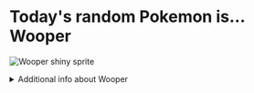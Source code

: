 # Today's random Pokemon is... Wooper

![Wooper shiny sprite](https://raw.githubusercontent.com/PokeAPI/sprites/master/sprites/pokemon/shiny/194.png)

<details>
<summary>Additional info about Wooper</summary>

| srpite type | image |
|------|------|
| back_default | ![Wooper back_default sprite](https://raw.githubusercontent.com/PokeAPI/sprites/master/sprites/pokemon/back/194.png) |
| back_female | ![Wooper back_female sprite](https://raw.githubusercontent.com/PokeAPI/sprites/master/sprites/pokemon/back/female/194.png) |
| back_shiny | ![Wooper back_shiny sprite](https://raw.githubusercontent.com/PokeAPI/sprites/master/sprites/pokemon/back/shiny/194.png) |
| back_shiny_female | ![Wooper back_shiny_female sprite](https://raw.githubusercontent.com/PokeAPI/sprites/master/sprites/pokemon/back/shiny/female/194.png) |
| front_default | ![Wooper front_default sprite](https://raw.githubusercontent.com/PokeAPI/sprites/master/sprites/pokemon/194.png) |
| front_female | ![Wooper front_female sprite](https://raw.githubusercontent.com/PokeAPI/sprites/master/sprites/pokemon/female/194.png) |
| front_shiny_female | ![Wooper front_shiny_female sprite](https://raw.githubusercontent.com/PokeAPI/sprites/master/sprites/pokemon/shiny/female/194.png) | </details>